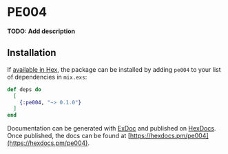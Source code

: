 # PE004

**TODO: Add description**

## Installation

If [available in Hex](https://hex.pm/docs/publish), the package can be installed
by adding `pe004` to your list of dependencies in `mix.exs`:

```elixir
def deps do
  [
    {:pe004, "~> 0.1.0"}
  ]
end
```

Documentation can be generated with [ExDoc](https://github.com/elixir-lang/ex_doc)
and published on [HexDocs](https://hexdocs.pm). Once published, the docs can
be found at [https://hexdocs.pm/pe004](https://hexdocs.pm/pe004).

